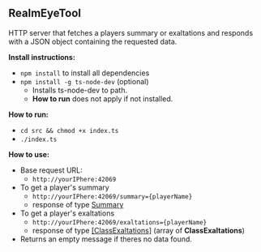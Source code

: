 ## RealmEyeTool
HTTP server that fetches a players summary or exaltations and responds with a JSON object containing the requested data.

**Install instructions:**
- `npm install` to install all dependencies
- `npm install -g ts-node-dev` (optional)
  - Installs ts-node-dev to path.
  - **How to run** does not apply if not installed.

**How to run:**
- `cd src && chmod +x index.ts`
- `./index.ts`

**How to use:**
- Base request URL:
  - `http://yourIPhere:42069`
- To get a player's summary
  - `http://yourIPhere:42069/summary={playerName}`
  - response of type [Summary](src/classes/Summary.ts)
- To get a player's exaltations
  - `http://yourIPhere:42069/exaltations={playerName}`
  - response of type [[ClassExaltations]](src/classes/ClassExaltations.ts) (array of **ClassExaltations**)
- Returns an empty message if theres no data found.

